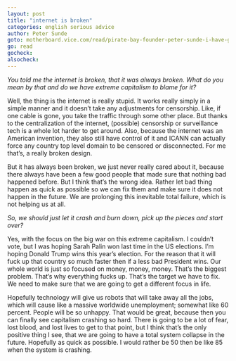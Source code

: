 ```yaml
---
layout: post
title: "internet is broken"
categories: english serious advice
author: Peter Sunde
goto: motherboard.vice.com/read/pirate-bay-founder-peter-sunde-i-have-given-up
go: read
gocheck:
alsocheck:
---
```


_You told me the internet is broken, that it was always broken. What do you mean by that and do we have extreme capitalism to blame for it?_


Well, the thing is the internet is really stupid. It works really simply in a simple manner and it doesn’t take any adjustments for censorship. Like, if one cable is gone, you take the traffic through some other place. But thanks to the centralization of the internet, (possible) censorship or surveillance tech is a whole lot harder to get around. Also, because the internet was an American invention, they also still have control of it and ICANN can actually force any country top level domain to be censored or disconnected. For me that’s, a really broken design.


But it has always been broken, we just never really cared about it, because there always have been a few good people that made sure that nothing bad happened before. But I think that’s the wrong idea. Rather let bad thing happen as quick as possible so we can fix them and make sure it does not happen in the future. We are prolonging this inevitable total failure, which is not helping us at all.


_So, we should just let it crash and burn down, pick up the pieces and start over?_


Yes, with the focus on the big war on this extreme capitalism. I couldn’t vote, but I was hoping Sarah Palin won last time in the US elections. I’m hoping Donald Trump wins this year’s election. For the reason that it will fuck up that country so much faster then if a less bad President wins. Our whole world is just so focused on money, money, money. That’s the biggest problem. That’s why everything fucks up. That’s the target we have to fix. We need to make sure that we are going to get a different focus in life.


Hopefully technology will give us robots that will take away all the jobs, which will cause like a massive worldwide unemployment; somewhat like 60 percent. People will be so unhappy. That would be great, because then you can finally see capitalism crashing so hard. There is going to be a lot of fear, lost blood, and lost lives to get to that point, but I think that’s the only positive thing I see, that we are going to have a total system collapse in the future. Hopefully as quick as possible. I would rather be 50 then be like 85 when the system is crashing.